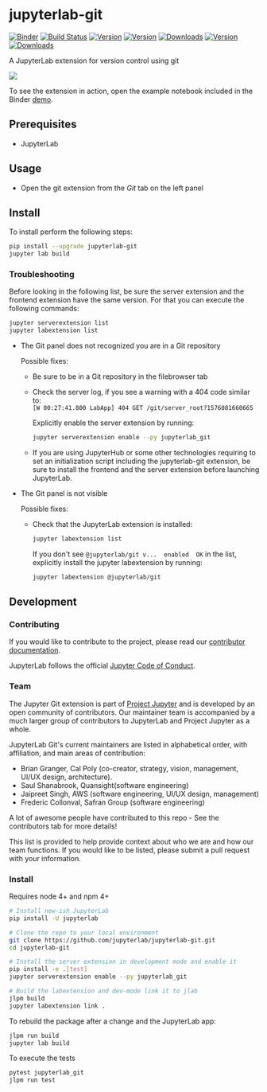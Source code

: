 # jupyterlab-git

[![Binder](https://beta.mybinder.org/badge.svg)](https://mybinder.org/v2/gh/jupyterlab/jupyterlab-git/master?urlpath=lab) [![Build Status](https://travis-ci.org/jupyterlab/jupyterlab-git.svg?branch=master)](https://travis-ci.org/jupyterlab/jupyterlab-git) [![Version](https://img.shields.io/npm/v/@jupyterlab/git.svg)](https://www.npmjs.com/package/@jupyterlab/git) [![Version](https://img.shields.io/pypi/v/jupyterlab-git.svg)](https://pypi.org/project/jupyterlab-git/) [![Downloads](https://img.shields.io/npm/dm/@jupyterlab/git.svg)](https://www.npmjs.com/package/@jupyterlab/git) [![Version](https://img.shields.io/conda/vn/conda-forge/jupyterlab-git.svg)](https://anaconda.org/conda-forge/jupyterlab-git) [![Downloads](https://img.shields.io/conda/dn/conda-forge/jupyterlab-git.svg)](https://anaconda.org/conda-forge/jupyterlab-git)


A JupyterLab extension for version control using git

![](http://g.recordit.co/N9Ikzbyk8P.gif)

To see the extension in action, open the example notebook included in the Binder [demo](https://mybinder.org/v2/gh/jupyterlab/jupyterlab-git/master?urlpath=lab).

## Prerequisites

- JupyterLab  

## Usage

- Open the git extension from the *Git* tab on the left panel

## Install

To install perform the following steps:

```bash
pip install --upgrade jupyterlab-git
jupyter lab build
```

### Troubleshooting

Before looking in the following list, be sure the server extension and the frontend extension have the same version. For that you can execute the following commands:

```bash
jupyter serverextension list
jupyter labextension list
```

- The Git panel does not recognized you are in a Git repository

  Possible fixes:
  
  - Be sure to be in a Git repository in the filebrowser tab
  
  - Check the server log, if you see a warning with a 404 code similar to:  
    `[W 00:27:41.800 LabApp] 404 GET /git/server_root?1576081660665`
    
    Explicitly enable the server extension by running:
    ```bash
    jupyter serverextension enable --py jupyterlab_git
    ```
    
  - If you are using JupyterHub or some other technologies requiring to set an initialization script including the jupyterlab-git extension, be sure to install the frontend and the server extension before launching JupyterLab.
  
- The Git panel is not visible

  Possible fixes:
  
  - Check that the JupyterLab extension is installed:
  
    ```bash
    jupyter labextension list
    ```
    
    If you don't see `@jupyterlab/git v...  enabled  OK` in the list, explicitly install the jupyter labextension by running:
    
    ```bash
    jupyter labextension @jupyterlab/git
    ```

## Development

### Contributing

If you would like to contribute to the project, please read our [contributor documentation](https://github.com/jupyterlab/jupyterlab/blob/master/CONTRIBUTING.md).

JupyterLab follows the official [Jupyter Code of Conduct](https://github.com/jupyter/governance/blob/master/conduct/code_of_conduct.md).

### Team

The Jupyter Git extension is part of [Project Jupyter](http://jupyter.org/) and is developed by an open community of contributors. Our maintainer team is accompanied by a much larger group of contributors to JupyterLab and Project Jupyter as a whole.

JupyterLab Git's current maintainers are listed in alphabetical order, with affiliation, and main areas of contribution:

- Brian Granger, Cal Poly (co-creator, strategy, vision, management, UI/UX design,
  architecture).
- Saul Shanabrook, Quansight(software engineering)
- Jaipreet Singh, AWS (software engineering, UI/UX design, management)
- Frederic Collonval, Safran Group (software engineering)

A lot of awesome people have contributed to this repo  - See the contributors tab for more details!


This list is provided to help provide context about who we are and how our team functions.
If you would like to be listed, please submit a pull request with your information.

### Install

Requires node 4+ and npm 4+

```bash
# Install new-ish JupyterLab
pip install -U jupyterlab

# Clone the repo to your local environment
git clone https://github.com/jupyterlab/jupyterlab-git.git
cd jupyterlab-git

# Install the server extension in development mode and enable it
pip install -e .[test]
jupyter serverextension enable --py jupyterlab_git

# Build the labextension and dev-mode link it to jlab
jlpm build
jupyter labextension link .
```

To rebuild the package after a change and the JupyterLab app:

```bash
jlpm run build
jupyter lab build
```

To execute the tests

```bash
pytest jupyterlab_git
jlpm run test
```
